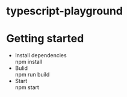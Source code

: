 # typescript-playground

# Getting started
- Install dependencies<br />
npm install
- Bulid<br />
npm run build
- Start<br />
npm start
